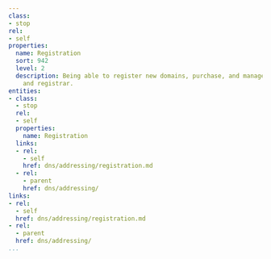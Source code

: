 ```yaml
---
class:
- stop
rel:
- self
properties:
  name: Registration
  sort: 942
  level: 2
  description: Being able to register new domains, purchase, and manage ownership
    and registrar.
entities:
- class:
  - stop
  rel:
  - self
  properties:
    name: Registration
  links:
  - rel:
    - self
    href: dns/addressing/registration.md
  - rel:
    - parent
    href: dns/addressing/
links:
- rel:
  - self
  href: dns/addressing/registration.md
- rel:
  - parent
  href: dns/addressing/
...
```

